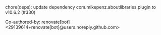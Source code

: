 chore(deps): update dependency com.mikepenz.aboutlibraries.plugin to v10.6.2 (#330)

Co-authored-by: renovate[bot] <29139614+renovate[bot]@users.noreply.github.com>
